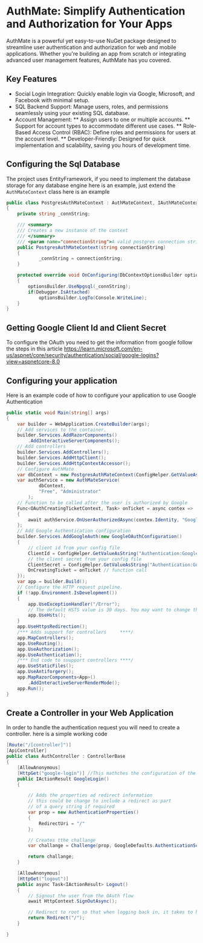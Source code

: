 # AuthMate: Simplify Authentication and Authorization for Your Apps

AuthMate is a powerful yet easy-to-use NuGet package designed to streamline user authentication and authorization for web and mobile applications. Whether you're building an app from scratch or integrating advanced user management features, AuthMate has you covered.

## Key Features
* Social Login Integration: Quickly enable login via Google, Microsoft, and Facebook with minimal setup.
* SQL Backend Support: Manage users, roles, and permissions seamlessly using your existing SQL database.
* Account Management:
** Assign users to one or multiple accounts.
** Support for account types to accommodate different use cases.
** Role-Based Access Control (RBAC): Define roles and permissions for users at the account level.
** Developer-Friendly: Designed for quick implementation and scalability, saving you hours of development time.

## Configuring the Sql Database
The project uses EntityFramework, if you need to implement the database storage for any database engine here is an example, just extend the `AuthMateContext` class here is an example

``` csharp
public class PostgresAuthMateContext : AuthMateContext, IAuthMateContext
{
    private string _connString;

    /// <summary>
    /// Creates a new instance of the context
    /// </summary>
    /// <param name="connectionString">A valid postgres connection string</param>
    public PostgresAuthMateContext(string connectionString)
    {
            _connString = connectionString;
    }

    protected override void OnConfiguring(DbContextOptionsBuilder optionsBuilder)
    {
        optionsBuilder.UseNpgsql(_connString);
        if(Debugger.IsAttached)
            optionsBuilder.LogTo(Console.WriteLine);
    }
}
```
## Getting Google Client Id and Client Secret
To configure the OAuth you need to get the information from google follow the steps in this article https://learn.microsoft.com/en-us/aspnet/core/security/authentication/social/google-logins?view=aspnetcore-8.0

## Configuring your application
Here is an example code of how to configure your application to use Google Authentication

``` csharp
public static void Main(string[] args)
{
    var builder = WebApplication.CreateBuilder(args);
    // Add services to the container.
    builder.Services.AddRazorComponents()
        .AddInteractiveServerComponents();
    // Add controllers
    builder.Services.AddControllers();
    builder.Services.AddHttpClient();
    builder.Services.AddHttpContextAccessor();
    // Configure AuthMate
    var dbContext = new PostgresAuthMateContext(ConfigHelper.GetValueAsString("ConnectionString:Authorization"));
    var authService = new AuthMateService(
            dbContext,
            "Free", "Administrator"
        );
    // Function to be called after the user is authorized by Google
    Func<OAuthCreatingTicketContext, Task> onTicket = async contex =>
    {
        await authService.OnUserAuthorizedAsync(contex.Identity, "Google", null);
    };
    // Add Google Authentication configuration
    builder.Services.AddGoogleAuth(new GoogleOAuthConfiguration()
    {
        // client id from your config file
        ClientId = ConfigHelper.GetValueAsString("Authentication:Google:ClientID"),
        // the client secret from your config file
        ClientSecret = ConfigHelper.GetValueAsString("Authentication:Google:ClientSecret"),
        OnCreatingTicket = onTicket // function call
    });
    var app = builder.Build();
    // Configure the HTTP request pipeline.
    if (!app.Environment.IsDevelopment())
    {
        app.UseExceptionHandler("/Error");
        // The default HSTS value is 30 days. You may want to change this for production scenarios, see https://aka.ms/aspnetcore-hsts.
        app.UseHsts();
    }
    app.UseHttpsRedirection();
    /*** Adds support for controllers     ****/
    app.MapControllers();
    app.UseRouting();
    app.UseAuthorization();
    app.UseAuthentication();
    /*** End code to suupport controllers ****/
    app.UseStaticFiles();
    app.UseAntiforgery();
    app.MapRazorComponents<App>()
        .AddInteractiveServerRenderMode();
    app.Run();
}
```
## Create a Controller in your Web Application
In order to handle the authentication request you will need to create a controller. here is a simple working code

``` csharp
[Route("/[controller]")]
[ApiController]
public class AuthController : ControllerBase
{
    [AllowAnonymous]
    [HttpGet("google-login")] //This mathches the configuration of the Google Auth
    public IActionResult GoogleLogin()
    {

        // Adds the properties ad redirect information
        // this could be change to include a redirect as part
        // of a query string if required
        var prop = new AuthenticationProperties()
        {
            RedirectUri = "/"
        };

        // Creates tthe challange
        var challange = Challenge(prop, GoogleDefaults.AuthenticationScheme);

        return challange;
    }

    [AllowAnonymous]
    [HttpGet("logout")]
    public async Task<IActionResult> Logout()
    {
        // Signout the user from the OAuth flow
        await HttpContext.SignOutAsync();

        // Redirect to root so that when logging back in, it takes to home page
        return Redirect("/");
    }

}
```

